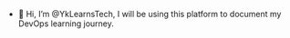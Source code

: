 - 👋 Hi, I’m @YkLearnsTech, I will be using this platform to document my DevOps learning journey.


<!---
YkLearnsTech/YkLearnsTech is a ✨ special ✨ repository because its `README.md` (this file) appears on your GitHub profile.
You can click the Preview link to take a look at your changes.
--->
